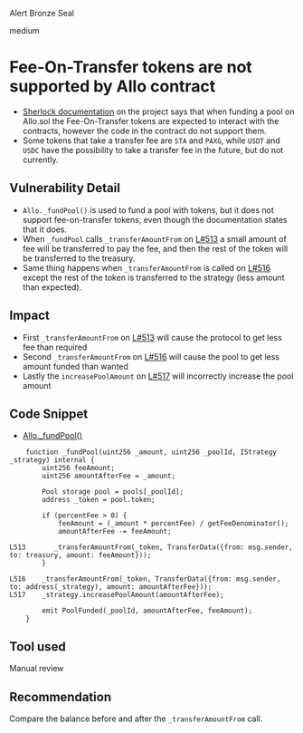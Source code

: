 Alert Bronze Seal

medium

# Fee-On-Transfer tokens are not supported by Allo contract

- [Sherlock documentation](https://github.com/sherlock-audit/2023-09-Gitcoin-Proxy1967#q-are-there-any-fee-on-transfer-tokens-interacting-with-the-smart-contracts) on the project says that when funding a pool on Allo.sol the Fee-On-Transfer tokens are expected to interact with the contracts, however the code in the contract do not support them.
- Some tokens that take a transfer fee are `STA` and `PAXG`, while `USDT` and `USDC` have the possibility to take a transfer fee in the future, but do not currently.

## Vulnerability Detail

- `Allo._fundPool()` is used to fund a pool with tokens, but it does not support fee-on-transfer tokens, even though the documentation states that it does.
- When `_fundPool` calls `_transferAmountFrom` on [L#513](https://github.com/sherlock-audit/2023-09-Gitcoin/blob/main/allo-v2/contracts/core/Allo.sol#L513) a small amount of fee will be transferred to pay the fee, and then the rest of the token will be transferred to the treasury.
- Same thing happens when `_transferAmountFrom` is called on [L#516](https://github.com/sherlock-audit/2023-09-Gitcoin/blob/main/allo-v2/contracts/core/Allo.sol#L516) except the rest of the token is transferred to the strategy (less amount than expected).

## Impact

- First `_transferAmountFrom` on [L#513](https://github.com/sherlock-audit/2023-09-Gitcoin/blob/main/allo-v2/contracts/core/Allo.sol#L513) will cause the protocol to get less fee than required
- Second `_transferAmountFrom` on [L#516](https://github.com/sherlock-audit/2023-09-Gitcoin/blob/main/allo-v2/contracts/core/Allo.sol#L516) will cause the pool to get less amount funded than wanted
- Lastly the `increasePoolAmount` on [L#517](https://github.com/sherlock-audit/2023-09-Gitcoin/blob/main/allo-v2/contracts/core/Allo.sol#L517) will incorrectly increase the pool amount

## Code Snippet

- [Allo._fundPool()](https://github.com/sherlock-audit/2023-09-Gitcoin/blob/main/allo-v2/contracts/core/Allo.sol#L502-L520)

```solidity
    function _fundPool(uint256 _amount, uint256 _poolId, IStrategy _strategy) internal {
        uint256 feeAmount;
        uint256 amountAfterFee = _amount;

        Pool storage pool = pools[_poolId];
        address _token = pool.token;

        if (percentFee > 0) {
            feeAmount = (_amount * percentFee) / getFeeDenominator();
            amountAfterFee -= feeAmount;

L513       _transferAmountFrom(_token, TransferData({from: msg.sender, to: treasury, amount: feeAmount}));
        }

L516    _transferAmountFrom(_token, TransferData({from: msg.sender, to: address(_strategy), amount: amountAfterFee}));
L517    _strategy.increasePoolAmount(amountAfterFee);

        emit PoolFunded(_poolId, amountAfterFee, feeAmount);
    }
```

## Tool used

Manual review

## Recommendation

Compare the balance before and after the `_transferAmountFrom` call.